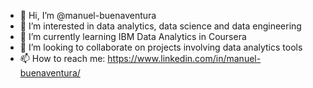 - 👋 Hi, I’m @manuel-buenaventura
- 👀 I’m interested in data analytics, data science and data engineering
- 🌱 I’m currently learning IBM Data Analytics in Coursera
- 💞️ I’m looking to collaborate on projects involving data analytics tools
- 📫 How to reach me: https://www.linkedin.com/in/manuel-buenaventura/

<!---
manuel-buenaventura/manuel-buenaventura is a ✨ special ✨ repository because its `README.md` (this file) appears on your GitHub profile.
You can click the Preview link to take a look at your changes.
--->
